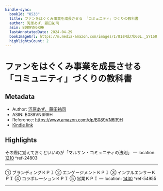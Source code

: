 ```yaml
---
kindle-sync:
  bookId: "8533"
  title: ファンをはぐくみ事業を成長させる 「コミュニティ」づくりの教科書
  author: 河原あず、藤田祐司
  asin: B089VN6R9H
  lastAnnotatedDate: 2024-04-29
  bookImageUrl: https://m.media-amazon.com/images/I/81sMdJ7bG0L._SY160.jpg
  highlightsCount: 2
---
```

# ファンをはぐくみ事業を成長させる 「コミュニティ」づくりの教科書
## Metadata
* Author: [河原あず、藤田祐司](https://www.amazon.comundefined)
* ASIN: B089VN6R9H
* Reference: https://www.amazon.com/dp/B089VN6R9H
* [Kindle link](kindle://book?action=open&asin=B089VN6R9H)

## Highlights
その際に覚えておくといいのが「マルサン・コミュニティの法則」 — location: [1210](kindle://book?action=open&asin=B089VN6R9H&location=1210) ^ref-24803

---
① ブランディングＫＰＩ ② エンゲージメントＫＰＩ ③ インフルエンサーＫＰＩ ④ コラボレーションＫＰＩ ⑤ 営業ＫＰＩ — location: [1430](kindle://book?action=open&asin=B089VN6R9H&location=1430) ^ref-54955

---
